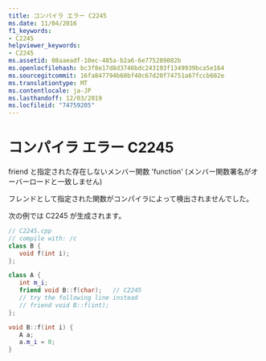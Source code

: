 ```yaml
---
title: コンパイラ エラー C2245
ms.date: 11/04/2016
f1_keywords:
- C2245
helpviewer_keywords:
- C2245
ms.assetid: 08aaeadf-10ec-485a-b2a6-6e775289082b
ms.openlocfilehash: bc3f8e17d8d3746bdc243193f1349939bca5e164
ms.sourcegitcommit: 16fa847794b60bf40c67d20f74751a67fccb602e
ms.translationtype: MT
ms.contentlocale: ja-JP
ms.lasthandoff: 12/03/2019
ms.locfileid: "74759205"
---
```

# <a name="compiler-error-c2245"></a>コンパイラ エラー C2245

friend と指定された存在しないメンバー関数 'function' (メンバー関数署名がオーバーロードと一致しません)

フレンドとして指定された関数がコンパイラによって検出されませんでした。

次の例では C2245 が生成されます。

```cpp
// C2245.cpp
// compile with: /c
class B {
   void f(int i);
};

class A {
   int m_i;
   friend void B::f(char);   // C2245
   // try the following line instead
   // friend void B::f(int);
};

void B::f(int i) {
   A a;
   a.m_i = 0;
}
```
